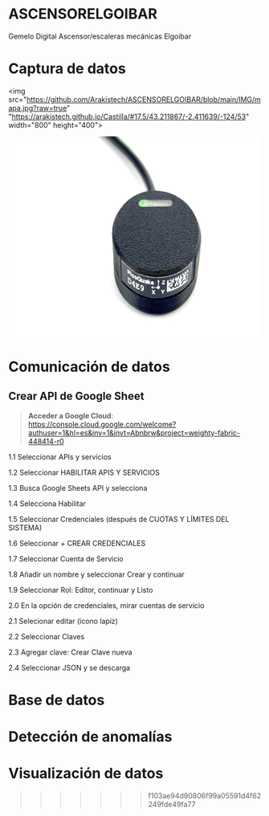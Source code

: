 # ASCENSORELGOIBAR
Gemelo Digital Ascensor/escaleras mecánicas Elgoibar



# Captura de datos 

<img src="https://github.com/Arakistech/ASCENSORELGOIBAR/blob/main/IMG/mapa.jpg?raw=true" "https://arakistech.github.io/Castilla/#17.5/43.211867/-2.411639/-124/53" width="800" height="400"> 


<img src="https://github.com/Arakistech/ASCENSORELGOIBAR/blob/main/IMG/Acelerometro.jpeg?raw=true" width="800" height="400">

# Comunicación de datos

## Crear API de Google Sheet

> **Acceder a Google Cloud**: https://console.cloud.google.com/welcome?authuser=1&hl=es&inv=1&invt=Abnbrw&project=weighty-fabric-448414-r0

1.1 Seleccionar APIs y servicios

1.2 Seleccionar HABILITAR APIS Y SERVICIOS

1.3 Busca Google Sheets API y selecciona

1.4 Selecciona Habilitar

1.5 Seleccionar Credenciales (después de CUOTAS Y LÍMITES DEL SISTEMA)

1.6 Seleccionar + CREAR CREDENCIALES

1.7 Seleccionar Cuenta de Servicio

1.8 Añadir un nombre y seleccionar Crear y continuar

1.9 Seleccionar Rol: Editor, continuar y Listo

2.0 En la opción de credenciales, mirar cuentas de servicio

2.1 Selecionar editar (icono lapiz)

2.2 Seleccionar Claves

2.3 Agregar clave: Crear Clave nueva

2.4 Seleccionar JSON y se descarga

# Base de datos


# Detección de anomalías


# Visualización de datos

>>>>>>> f103ae94d90806f99a05591d4f62249fde49fa77
